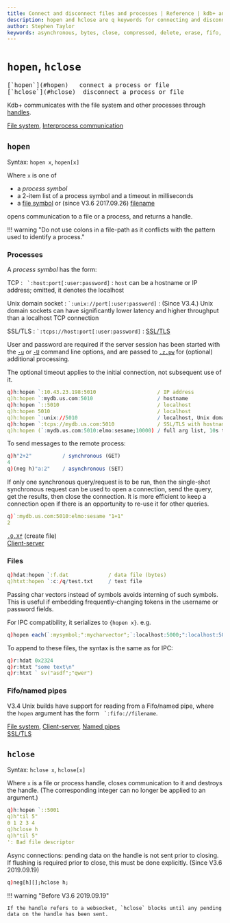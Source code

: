 ```yaml
---
title: Connect and disconnect files and processes | Reference | kdb+ and q documentation
description: hopen and hclose are q keywords for connecting and disconnecting files and processes.
author: Stephen Taylor
keywords: asynchronous, bytes, close, compressed, delete, erase, fifo, file, filehandle, filepath, filesize, filesystem, folder, handle, hclose, hcount, hdel, hopen, hostname, hsym, ip address, ipc, kdb+, named pipe, open, os, pipe, port, process, q, query, request, size, socket, ssl, symbol, timeout, tls
---
```

# `hopen`, `hclose`


<pre markdown="1" class="language-txt">
[`hopen`](#hopen)   connect a process or file
[`hclose`](#hclose)  disconnect a process or file
</pre>


Kdb+ communicates with the file system and other processes through [handles](../basics/handles.md).

<i class="fas fa-book-open"></i>
[File system](../basics/files.md),
[Interprocess communication](../basics/ipc.md)


## `hopen`

Syntax: `hopen x`, `hopen[x]`

Where `x` is one of 

-   a _process symbol_
-   a 2-item list of a process symbol and a timeout in milliseconds
-   a [file symbol](../basics/glossary.md#file-symbol) or (since V3.6 2017.09.26) [filename](../basics/glossary.md#filename)

opens communication to a file or a process, and returns a handle.

!!! warning "Do not use colons in a file-path as it conflicts with the pattern used to identify a process."


### Processes

A _process symbol_ has the form:

TCP
: `` `:host:port[:user:password]`` 
: `host` can be a hostname or IP address; omitted, it denotes the localhost

Unix domain socket
: `` `:unix://port[:user:password] `` 
: (Since V3.4.) Unix domain sockets can have significantly lower latency and higher throughput than a localhost TCP connection

SSL/TLS
: `` `:tcps://host:port[:user:password] `` 
: <i class="fas fa-graduation-cap"></i> [SSL/TLS](../kb/ssl.md)

User and password are required if the server session has been started with the [`-u`](../basics/cmdline.md#-u-usr-pwd-local) or [`-U`](../basics/cmdline.md#-u-usr-pwd) command line options, and are passed to [`.z.pw`](dotz.md#zpw-validate-user) for (optional) additional processing.

The optional timeout applies to the initial connection, not subsequent use of it.

```q
q)h:hopen `:10.43.23.198:5010                    / IP address
q)h:hopen `:mydb.us.com:5010                     / hostname
q)h:hopen `::5010                                / localhost
q)h:hopen 5010                                   / localhost
q)h:hopen `:unix://5010                          / localhost, Unix domain socket
q)h:hopen `:tcps://mydb.us.com:5010              / SSL/TLS with hostname
q)h:hopen (`:mydb.us.com:5010:elmo:sesame;10000) / full arg list, 10s timeout
```

To send messages to the remote process:

```q
q)h"2+2"          / synchronous (GET)   
4
q)(neg h)"a:2"    / asynchronous (SET)
```

If only one synchronous query/request is to be run, then the single-shot synchronous request can be used to open a connection, send the query, get the results, then close the connection. It is more efficient to keep a connection open if there is an opportunity to re-use it for other queries.

```q
q)`:mydb.us.com:5010:elmo:sesame "1+1"
2
```

<i class="fas fa-book"></i> 
[`.Q.Xf`](dotq.md#qxf-create-file) (create file)
<br>
<i class="fas fa-graduation-cap"></i> 
[Client-server](../kb/client-server.md)


### Files

```q
q)hdat:hopen `:f.dat             / data file (bytes)
q)htxt:hopen `:c:/q/test.txt     / text file
```

Passing char vectors instead of symbols avoids interning of such symbols.
This is useful if embedding frequently-changing tokens in the username or password fields.

For IPC compatibility, it serializes to `{hopen x}`. e.g.

```q
q)hopen each(`:mysymbol;":mycharvector";`:localhost:5000;":localhost:5000";(`:localhost:5000;1000);(":localhost:5000";1000))
```

To append to these files, the syntax is the same as for IPC:

```q
q)r:hdat 0x2324
q)r:htxt "some text\n"
q)r:htxt ` sv("asdf";"qwer")
```


### Fifo/named pipes

V3.4 Unix builds have support for reading from a Fifo/named pipe, where the `hopen` argument has the form `` `:fifo://filename``.

<i class="fas fa-book-open"></i>
[File system](../basics/files.md),
[Client-server](../kb/client-server.md), 
[Named pipes](../kb/named-pipes.md)<br>
<i class="fas fa-graduation-cap"></i>
[SSL/TLS](../kb/ssl.md)



## `hclose`

Syntax: `hclose x`, `hclose[x]`

Where `x` is a file or process handle, closes communication to it and destroys the handle. 
(The corresponding integer can no longer be applied to an argument.)

```q
q)h:hopen `::5001
q)h"til 5"
0 1 2 3 4
q)hclose h
q)h"til 5"
': Bad file descriptor
```

Async connections: pending data on the handle is not sent prior to closing. 
If flushing is required prior to close, this must be done explicitly. 
(Since V3.6 2019.09.19)

```q
q)neg[h][];hclose h; 
```

!!! warning "Before V3.6 2019.09.19"

    If the handle refers to a websocket, `hclose` blocks until any pending data on the handle has been sent.

